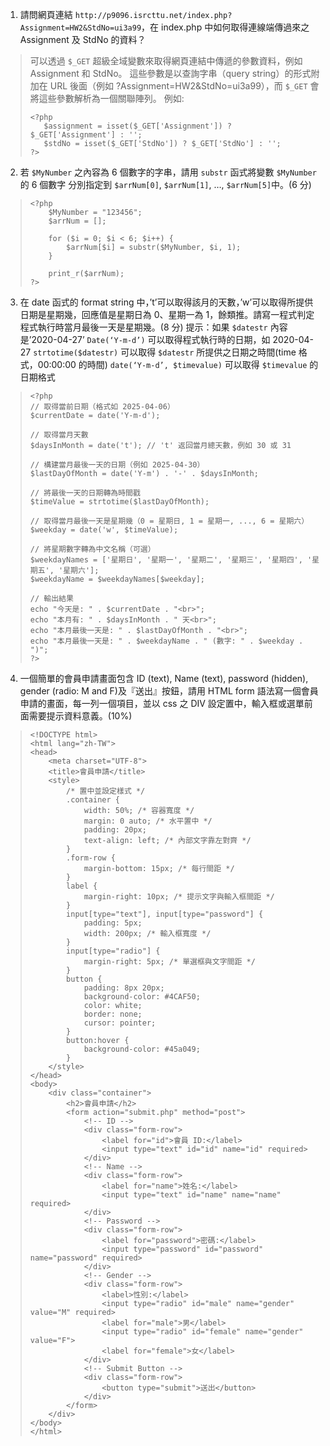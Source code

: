 1. 請問網頁連結 `http://p9096.isrcttu.net/index.php?Assignment=HW2&StdNo=ui3a99`，在 index.php 中如何取得連線端傳過來之 Assignment 及 StdNo 的資料？

> 可以透過 `$_GET` 超級全域變數來取得網頁連結中傳遞的參數資料，例如 Assignment 和 StdNo。
> 這些參數是以查詢字串（query string）的形式附加在 URL 後面（例如 ?Assignment=HW2&StdNo=ui3a99），而 `$_GET` 會將這些參數解析為一個關聯陣列。
> 例如:
>
> ```php=
> <?php
>    $assignment = isset($_GET['Assignment']) ? $_GET['Assignment'] : '';
>    $stdNo = isset($_GET['StdNo']) ? $_GET['StdNo'] : '';
> ?>
> ```

2. 若 `$MyNumber` 之內容為 6 個數字的字串，請用 `substr` 函式將變數 `$MyNumber` 的 6 個數字 分別指定到 `$arrNum[0]`, `$arrNum[1]`, …, `$arrNum[5]`中。(6 分)

> ```php=
> <?php
>     $MyNumber = "123456";
>     $arrNum = [];
>
>     for ($i = 0; $i < 6; $i++) {
>         $arrNum[$i] = substr($MyNumber, $i, 1);
>     }
>
>     print_r($arrNum);
> ?>
> ```

3. 在 date 函式的 format string 中，’t’可以取得該月的天數，’w’可以取得所提供日期是星期幾，回應值是星期日為 0、星期一為 1，餘類推。請寫一程式判定程式執行時當月最後一天是星期幾。(8 分)
   提示：如果 `$datestr` 內容是’2020-04-27’
   `Date(‘Y-m-d’)` 可以取得程式執行時的日期，如 2020-04-27
   `strtotime($datestr)` 可以取得 `$datestr` 所提供之日期之時間(time 格式，00:00:00 的時間)
   `date(‘Y-m-d’, $timevalue)` 可以取得 `$timevalue` 的日期格式

> ```php=
> <?php
> // 取得當前日期（格式如 2025-04-06）
> $currentDate = date('Y-m-d');
>
> // 取得當月天數
> $daysInMonth = date('t'); // 't' 返回當月總天數，例如 30 或 31
>
> // 構建當月最後一天的日期（例如 2025-04-30）
> $lastDayOfMonth = date('Y-m') . '-' . $daysInMonth;
>
> // 將最後一天的日期轉為時間戳
> $timeValue = strtotime($lastDayOfMonth);
>
> // 取得當月最後一天是星期幾（0 = 星期日, 1 = 星期一, ..., 6 = 星期六）
> $weekday = date('w', $timeValue);
>
> // 將星期數字轉為中文名稱（可選）
> $weekdayNames = ['星期日', '星期一', '星期二', '星期三', '星期四', '星期五', '星期六'];
> $weekdayName = $weekdayNames[$weekday];
>
> // 輸出結果
> echo "今天是: " . $currentDate . "<br>";
> echo "本月有: " . $daysInMonth . " 天<br>";
> echo "本月最後一天是: " . $lastDayOfMonth . "<br>";
> echo "本月最後一天是: " . $weekdayName . " (數字: " . $weekday . ")";
> ?>
> ```

4. 一個簡單的會員申請畫面包含 ID (text), Name (text), password (hidden), gender (radio: M and F)及『送出』按鈕，請用 HTML form 語法寫一個會員申請的畫面，每一列一個項目，並以 css 之 DIV 設定置中，輸入框或選單前面需要提示資料意義。(10%)

> ```php,html=
> <!DOCTYPE html>
> <html lang="zh-TW">
> <head>
>     <meta charset="UTF-8">
>     <title>會員申請</title>
>     <style>
>         /* 置中並設定樣式 */
>         .container {
>             width: 50%; /* 容器寬度 */
>             margin: 0 auto; /* 水平置中 */
>             padding: 20px;
>             text-align: left; /* 內部文字靠左對齊 */
>         }
>         .form-row {
>             margin-bottom: 15px; /* 每行間距 */
>         }
>         label {
>             margin-right: 10px; /* 提示文字與輸入框間距 */
>         }
>         input[type="text"], input[type="password"] {
>             padding: 5px;
>             width: 200px; /* 輸入框寬度 */
>         }
>         input[type="radio"] {
>             margin-right: 5px; /* 單選框與文字間距 */
>         }
>         button {
>             padding: 8px 20px;
>             background-color: #4CAF50;
>             color: white;
>             border: none;
>             cursor: pointer;
>         }
>         button:hover {
>             background-color: #45a049;
>         }
>     </style>
> </head>
> <body>
>     <div class="container">
>         <h2>會員申請</h2>
>         <form action="submit.php" method="post">
>             <!-- ID -->
>             <div class="form-row">
>                 <label for="id">會員 ID:</label>
>                 <input type="text" id="id" name="id" required>
>             </div>
>             <!-- Name -->
>             <div class="form-row">
>                 <label for="name">姓名:</label>
>                 <input type="text" id="name" name="name" required>
>             </div>
>             <!-- Password -->
>             <div class="form-row">
>                 <label for="password">密碼:</label>
>                 <input type="password" id="password" name="password" required>
>             </div>
>             <!-- Gender -->
>             <div class="form-row">
>                 <label>性別:</label>
>                 <input type="radio" id="male" name="gender" value="M" required>
>                 <label for="male">男</label>
>                 <input type="radio" id="female" name="gender" value="F">
>                 <label for="female">女</label>
>             </div>
>             <!-- Submit Button -->
>             <div class="form-row">
>                 <button type="submit">送出</button>
>             </div>
>         </form>
>     </div>
> </body>
> </html>
> ```
